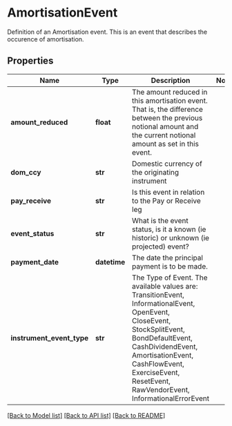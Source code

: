 # AmortisationEvent

Definition of an Amortisation event.  This is an event that describes the occurence of amortisation.

## Properties
Name | Type | Description | Notes
------------ | ------------- | ------------- | -------------
**amount_reduced** | **float** | The amount reduced in this amortisation event.  That is, the difference between the previous notional amount and the current notional amount as set in this event. | 
**dom_ccy** | **str** | Domestic currency of the originating instrument | 
**pay_receive** | **str** | Is this event in relation to the Pay or Receive leg | 
**event_status** | **str** | What is the event status, is it a known (ie historic) or unknown (ie projected) event? | 
**payment_date** | **datetime** | The date the principal payment is to be made. | 
**instrument_event_type** | **str** | The Type of Event. The available values are: TransitionEvent, InformationalEvent, OpenEvent, CloseEvent, StockSplitEvent, BondDefaultEvent, CashDividendEvent, AmortisationEvent, CashFlowEvent, ExerciseEvent, ResetEvent, RawVendorEvent, InformationalErrorEvent | 

[[Back to Model list]](../README.md#documentation-for-models) [[Back to API list]](../README.md#documentation-for-api-endpoints) [[Back to README]](../README.md)


